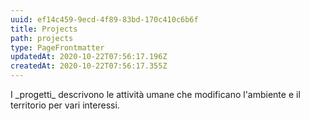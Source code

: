 ```yaml
---
uuid: ef14c459-9ecd-4f89-83bd-170c410c6b6f
title: Projects
path: projects
type: PageFrontmatter
updatedAt: 2020-10-22T07:56:17.196Z
createdAt: 2020-10-22T07:56:17.355Z
---
```

I \_progetti\_ descrivono le attività umane che modificano l'ambiente e il territorio per vari interessi.